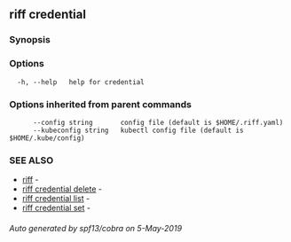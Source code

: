 ## riff credential



### Synopsis



### Options

```
  -h, --help   help for credential
```

### Options inherited from parent commands

```
      --config string       config file (default is $HOME/.riff.yaml)
      --kubeconfig string   kubectl config file (default is $HOME/.kube/config)
```

### SEE ALSO

* [riff](riff.md)	 - 
* [riff credential delete](riff_credential_delete.md)	 - 
* [riff credential list](riff_credential_list.md)	 - 
* [riff credential set](riff_credential_set.md)	 - 

###### Auto generated by spf13/cobra on 5-May-2019

